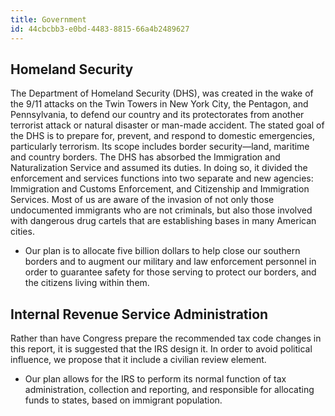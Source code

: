 ```yaml
---
title: Government
id: 44cbcbb3-e0bd-4483-8815-66a4b2489627
---
```

Homeland Security
-
The Department of Homeland Security (DHS), was created in the wake of the 9/11 attacks on the Twin Towers in New York City, the Pentagon, and Pennsylvania, to defend our country and its protectorates from another terrorist attack or natural disaster or man-made accident. The stated goal of the DHS is to prepare for, prevent, and respond to domestic emergencies, particularly terrorism. Its scope includes border security—land, maritime and country borders. The DHS has absorbed the Immigration and Naturalization Service and assumed its duties. In doing so, it divided the enforcement and services functions into two separate and new agencies: Immigration and Customs Enforcement, and Citizenship and Immigration Services. Most of us are aware of the invasion of not only those undocumented immigrants who are not criminals, but also those involved with dangerous drug cartels that are establishing bases in many American cities.

* Our plan is to allocate five billion dollars to help close our southern borders and to augment our military and law enforcement personnel in order to guarantee safety for those serving to protect our borders, and the citizens living within them.

Internal Revenue Service Administration
-
Rather than have Congress prepare the recommended tax code changes in this report, it is suggested that the IRS design it. In order to avoid political influence, we propose that it include a civilian review element.

* Our plan allows for the IRS to perform its normal function of tax administration, collection and reporting, and responsible for allocating funds to states, based on immigrant population.